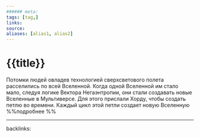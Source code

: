 ```yaml
---
###### meta:
tags: [tag,]
links:
source:
aliases: [alias1, alias2]
---
```

# {{title}}

Потомки людей овладев технологией сверхсветового полета расселились по всей Вселенной.
Когда одной Вселенной им стало мало, следуя логике Вектора Негаэнтропии, они стали создавать новые Вселенные в Мультиверсе.
Для этого прислали Хорду, чтобы создать петлю во времени. Каждый цикл этой петли создает новую Вселенную %%подробнее %%

---
backlinks: 